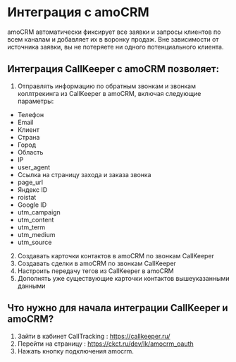 # Интеграция с amoCRM
amoCRM автоматически фиксирует все заявки и запросы клиентов по всем каналам и добавляет их в воронку продаж. Вне зависимости от источника заявки, вы не потеряете ни одного потенциального клиента.

## Интеграция CallKeeper с amoCRM позволяет:

1. Отправлять информацию по обратным звонкам и звонкам коллтрекинга из CallKeeper в amoCRM, включая следующие параметры:
* Телефон
* Email
* Клиент
* Страна
* Город
* Область
* IP
* user_agent
* Ссылка на страницу захода и заказа звонка
* page_url
* Яндекс ID
* roistat
* Google ID
* utm_campaign
* utm_content
* utm_term
* utm_medium
* utm_source

2. Создавать карточки контактов в amoCRM по звонкам CallKeeper
3. Создавать сделки в amoCRM по звонкам CallKeeper
4. Настроить передачу тегов из CallKeeper в amoCRM
5. Дополнять уже существующие карточки контактов вышеуказанными данными

## Что нужно для начала интеграции CallKeeper и amoCRM?

1) Зайти в кабинет CallTracking : https://callkeeper.ru/
2) Перейти на страницу : https://ckct.ru/dev/lk/amocrm_oauth
3) Нажать кнопку подключения amocrm.
